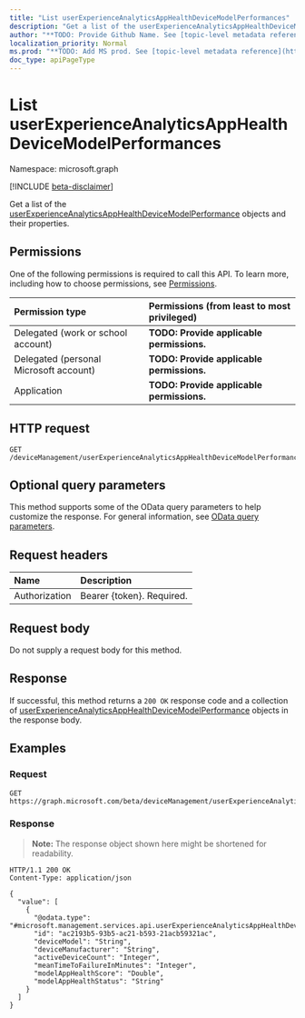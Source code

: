 ```yaml
---
title: "List userExperienceAnalyticsAppHealthDeviceModelPerformances"
description: "Get a list of the userExperienceAnalyticsAppHealthDeviceModelPerformance objects and their properties."
author: "**TODO: Provide Github Name. See [topic-level metadata reference](https://msgo.azurewebsites.net/add/document/guidelines/metadata.html#topic-level-metadata)**"
localization_priority: Normal
ms.prod: "**TODO: Add MS prod. See [topic-level metadata reference](https://msgo.azurewebsites.net/add/document/guidelines/metadata.html#topic-level-metadata)**"
doc_type: apiPageType
---
```


# List userExperienceAnalyticsAppHealthDeviceModelPerformances
Namespace: microsoft.graph

[!INCLUDE [beta-disclaimer](../../includes/beta-disclaimer.md)]

Get a list of the [userExperienceAnalyticsAppHealthDeviceModelPerformance](../resources/userexperienceanalyticsapphealthdevicemodelperformance.md) objects and their properties.

## Permissions
One of the following permissions is required to call this API. To learn more, including how to choose permissions, see [Permissions](/graph/permissions-reference).

|Permission type|Permissions (from least to most privileged)|
|:---|:---|
|Delegated (work or school account)|**TODO: Provide applicable permissions.**|
|Delegated (personal Microsoft account)|**TODO: Provide applicable permissions.**|
|Application|**TODO: Provide applicable permissions.**|

## HTTP request

<!-- {
  "blockType": "ignored"
}
-->
``` http
GET /deviceManagement/userExperienceAnalyticsAppHealthDeviceModelPerformance
```

## Optional query parameters
This method supports some of the OData query parameters to help customize the response. For general information, see [OData query parameters](/graph/query-parameters).

## Request headers
|Name|Description|
|:---|:---|
|Authorization|Bearer {token}. Required.|

## Request body
Do not supply a request body for this method.

## Response

If successful, this method returns a `200 OK` response code and a collection of [userExperienceAnalyticsAppHealthDeviceModelPerformance](../resources/userexperienceanalyticsapphealthdevicemodelperformance.md) objects in the response body.

## Examples

### Request
<!-- {
  "blockType": "request",
  "name": "list_userexperienceanalyticsapphealthdevicemodelperformance"
}
-->
``` http
GET https://graph.microsoft.com/beta/deviceManagement/userExperienceAnalyticsAppHealthDeviceModelPerformance
```


### Response
>**Note:** The response object shown here might be shortened for readability.
<!-- {
  "blockType": "response",
  "truncated": true,
  "@odata.type": "Collection(microsoft.management.services.api.userExperienceAnalyticsAppHealthDeviceModelPerformance)"
}
-->
``` http
HTTP/1.1 200 OK
Content-Type: application/json

{
  "value": [
    {
      "@odata.type": "#microsoft.management.services.api.userExperienceAnalyticsAppHealthDeviceModelPerformance",
      "id": "ac2193b5-93b5-ac21-b593-21acb59321ac",
      "deviceModel": "String",
      "deviceManufacturer": "String",
      "activeDeviceCount": "Integer",
      "meanTimeToFailureInMinutes": "Integer",
      "modelAppHealthScore": "Double",
      "modelAppHealthStatus": "String"
    }
  ]
}
```

